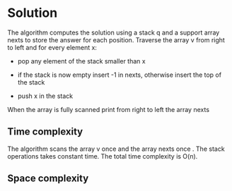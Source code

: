 # Solution

The algorithm computes the solution using a stack q and a support array nexts to store the answer for each position. Traverse the array v from right to left and for every element x:

- pop any element of the stack smaller than x

- if the stack is now empty insert -1 in nexts, otherwise insert the top of the stack

- push x in the stack

When the array is fully scanned print from right to left the array nexts

## Time complexity

The algorithm scans the array v once and the array nexts once . The stack operations takes constant time. The total time complexity is O(n).

## Space complexity
